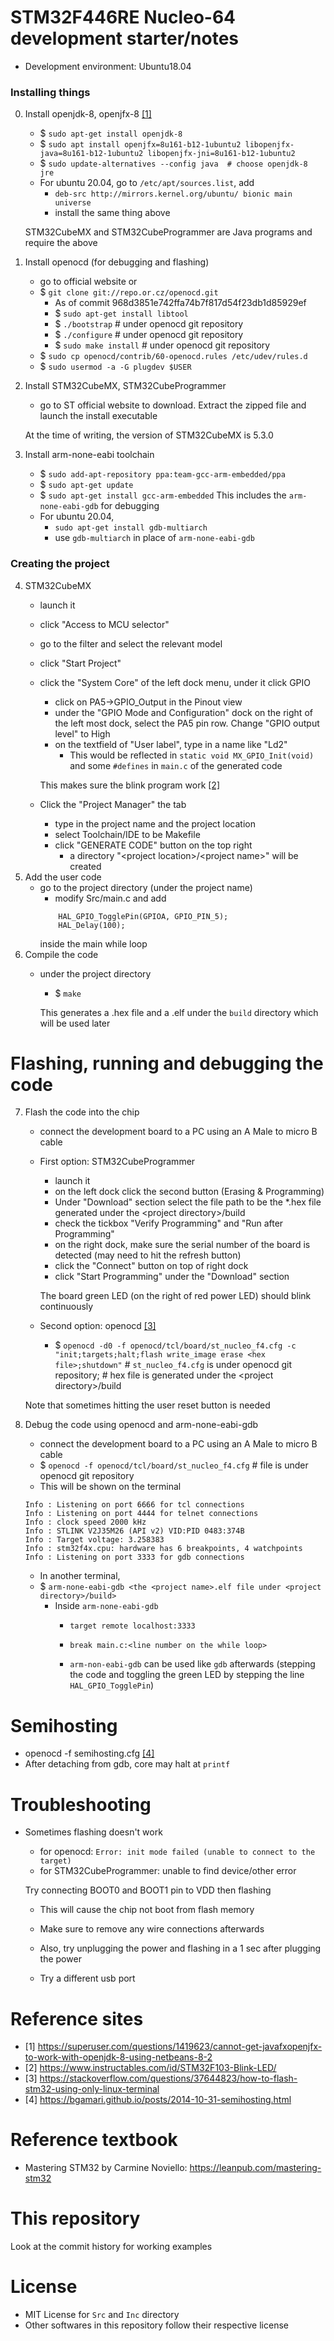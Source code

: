 # STM32F446RE Nucleo-64 development starter/notes

- Development environment: Ubuntu18.04

### Installing things
0. Install openjdk-8, openjfx-8 [[1]](#reference-sites)
    - $ `sudo apt-get install openjdk-8`
    - $ `sudo apt install openjfx=8u161-b12-1ubuntu2 libopenjfx-java=8u161-b12-1ubuntu2 libopenjfx-jni=8u161-b12-1ubuntu2`
    - $ `sudo update-alternatives --config java  # choose openjdk-8 jre`
    - For ubuntu 20.04, go to `/etc/apt/sources.list`, add
        - `deb-src http://mirrors.kernel.org/ubuntu/ bionic main universe`
        - install the same thing above

    STM32CubeMX and STM32CubeProgrammer are Java programs and require the above
1. Install openocd (for debugging and flashing)
    - go to official website or
    - $ `git clone git://repo.or.cz/openocd.git`
        - As of commit 968d3851e742ffa74b7f817d54f23db1d85929ef
        - $ `sudo apt-get install libtool`
        - $ `./bootstrap`  # under openocd git repository
        - $ `./configure`  # under openocd git repository
        - $ `sudo make install`  # under openocd git repository
    - $ `sudo cp openocd/contrib/60-openocd.rules /etc/udev/rules.d`
    - $ `sudo usermod -a -G plugdev $USER`
2. Install STM32CubeMX, STM32CubeProgrammer
    - go to ST official website to download. Extract the zipped file and launch the install executable

    At the time of writing, the version of STM32CubeMX is 5.3.0
3. Install arm-none-eabi toolchain
    - $ `sudo add-apt-repository ppa:team-gcc-arm-embedded/ppa`
    - $ `sudo apt-get update`
    - $ `sudo apt-get install gcc-arm-embedded`
    This includes the `arm-none-eabi-gdb` for debugging
    - For ubuntu 20.04,
        - `sudo apt-get install gdb-multiarch`
        - use `gdb-multiarch` in place of `arm-none-eabi-gdb`

### Creating the project 
4. STM32CubeMX
    - launch it
    - click "Access to MCU selector"
    - go to the filter and select the relevant model
    - click "Start Project"
    - click the "System Core" of the left dock menu, under it click GPIO
        - click on PA5->GPIO_Output in the Pinout view
        - under the "GPIO Mode and Configuration" dock on the right of the left most dock, select the PA5 pin row. Change "GPIO output level" to High 
        - on the textfield of "User label", type in a name like "Ld2"
            - This would be reflected in `static void MX_GPIO_Init(void)` and some `#defines` in `main.c` of the generated code

        This makes sure the blink program work [[2]](#reference-sites)
    - Click the "Project Manager" the tab
        - type in the project name and the project location
        - select Toolchain/IDE to be Makefile
        - click "GENERATE CODE" button on the top right
            - a directory "\<project location>/\<project name>" will be created
5. Add the user code
    - go to the project directory (under the project name)
        - modify Src/main.c and add 
        ```
            HAL_GPIO_TogglePin(GPIOA, GPIO_PIN_5);
            HAL_Delay(100);
        ```
        inside the main while loop
6. Compile the code
    - under the project directory
        - $ `make`

        This generates a .hex file and a .elf under the `build` directory which will be used later
# Flashing, running and debugging the code
7. Flash the code into the chip
    - connect the development board to a PC using an A Male to micro B cable
    - First option: STM32CubeProgrammer
        - launch it
        - on the left dock click the second button (Erasing & Programming)
        - Under "Download" section select the file path to be the *.hex file generated under the \<project directory>/build
        - check the tickbox "Verify Programming" and "Run after Programming"
        - on the right dock, make sure the serial number of the board is detected (may need to hit the refresh button)
        - click the "Connect" button on top of right dock 
        - click "Start Programming" under the "Download" section

        The board green LED (on the right of red power LED) should blink continuously
    - Second option: openocd [[3]](#reference-sites)
        - $ `openocd -d0 -f openocd/tcl/board/st_nucleo_f4.cfg -c "init;targets;halt;flash write_image erase <hex file>;shutdown"`  # `st_nucleo_f4.cfg` is under openocd git repository; # hex file is generated under the \<project directory>/build

    Note that sometimes hitting the user reset button is needed
        
8. Debug the code using openocd and arm-none-eabi-gdb
    - connect the development board to a PC using an A Male to micro B cable
    - $ `openocd -f openocd/tcl/board/st_nucleo_f4.cfg`  # file is under openocd git repository
    - This will be shown on the terminal
    ```
    Info : Listening on port 6666 for tcl connections
    Info : Listening on port 4444 for telnet connections
    Info : clock speed 2000 kHz
    Info : STLINK V2J35M26 (API v2) VID:PID 0483:374B
    Info : Target voltage: 3.258383
    Info : stm32f4x.cpu: hardware has 6 breakpoints, 4 watchpoints
    Info : Listening on port 3333 for gdb connections
    ```
    - In another terminal,
    - $ `arm-none-eabi-gdb <the <project name>.elf file under <project directory>/build>`
        - Inside `arm-none-eabi-gdb`
            - `target remote localhost:3333`
            - `break main.c:<line number on the while loop>`

            - `arm-non-eabi-gdb` can be used like `gdb` afterwards (stepping the code and toggling the green LED by stepping the line `HAL_GPIO_TogglePin`)

# Semihosting

- openocd -f semihosting.cfg [[4]](#reference-sites)
- After detaching from gdb, core may halt at `printf`

# Troubleshooting

- Sometimes flashing doesn't work
    - for openocd: `Error: init mode failed (unable to connect to the target)`
    - for STM32CubeProgrammer: unable to find device/other error
    
    Try connecting BOOT0 and BOOT1 pin to VDD then flashing
    - This will cause the chip not boot from flash memory
    - Make sure to remove any wire connections afterwards

    - Also, try unplugging the power and flashing in a 1 sec after plugging the power
    - Try a different usb port

# Reference sites
- [1] https://superuser.com/questions/1419623/cannot-get-javafxopenjfx-to-work-with-openjdk-8-using-netbeans-8-2
- [2] https://www.instructables.com/id/STM32F103-Blink-LED/
- [3] https://stackoverflow.com/questions/37644823/how-to-flash-stm32-using-only-linux-terminal
- [4] https://bgamari.github.io/posts/2014-10-31-semihosting.html

# Reference textbook
- Mastering STM32 by Carmine Noviello: https://leanpub.com/mastering-stm32

# This repository

Look at the commit history for working examples


# License
- MIT License for `Src` and `Inc` directory
- Other softwares in this repository follow their respective license
